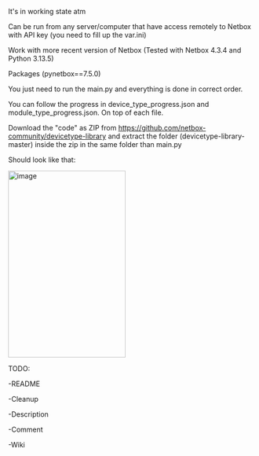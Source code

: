 It's in working state atm

Can be run from any server/computer that have access remotely to Netbox with API key (you need to fill up the var.ini)

Work with more recent version of Netbox (Tested with Netbox 4.3.4 and Python 3.13.5)

Packages (pynetbox==7.5.0)

You just need to run the main.py and everything is done in correct order.

You can follow the progress in device_type_progress.json and module_type_progress.json. On top of each file.

Download the "code" as ZIP from https://github.com/netbox-community/devicetype-library and extract the folder (devicetype-library-master) inside the zip in the same folder than main.py


Should look like that:

<img width="239" height="380" alt="image" src="https://github.com/user-attachments/assets/4d48b601-1c17-48cf-a4cc-f204e7603e28" />


TODO:

-README

-Cleanup

-Description

-Comment

-Wiki
